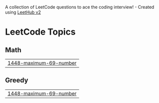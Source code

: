 A collection of LeetCode questions to ace the coding interview! - Created using [LeetHub v2](https://github.com/arunbhardwaj/LeetHub-2.0)
<!---LeetCode Topics Start-->
# LeetCode Topics
## Math
|  |
| ------- |
| [1448-maximum-69-number](https://github.com/atomickashyap/DSA-Rush2/tree/master/1448-maximum-69-number) |
## Greedy
|  |
| ------- |
| [1448-maximum-69-number](https://github.com/atomickashyap/DSA-Rush2/tree/master/1448-maximum-69-number) |
<!---LeetCode Topics End-->